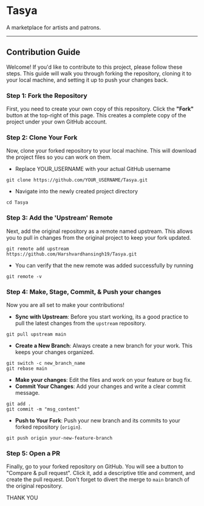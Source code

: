 # Tasya

A marketplace for artists and patrons.

---

## Contribution Guide

Welcome! If you'd like to contribute to this project, please follow these steps. This guide will walk you through forking the repository, cloning it to your local machine, and setting it up to push your changes back.

### Step 1: Fork the Repository

First, you need to create your own copy of this repository. Click the **"Fork"** button at the top-right of this page. This creates a complete copy of the project under your own GitHub account.



### Step 2: Clone Your Fork

Now, clone your forked repository to your local machine. This will download the project files so you can work on them.

- Replace YOUR_USERNAME with your actual GitHub username
```
git clone https://github.com/YOUR_USERNAME/Tasya.git
```
- Navigate into the newly created project directory
```
cd Tasya
```

### Step 3: Add the 'Upstream' Remote
Next, add the original repository as a remote named upstream. This allows you to pull in changes from the original project to keep your fork updated.
```
git remote add upstream https://github.com/Harshvardhansingh19/Tasya.git
```
- You can verify that the new remote was added successfully by running
```
git remote -v
```

### Step 4: Make, Stage, Commit, & Push your changes
Now you are all set to make your contributions!
- **Sync with Upstream**: Before you start working, its a good practice to pull the latest changes from the `upstream` repository.
```
git pull upstream main
```
- **Create a New Branch**: Always create a new branch for your work. This keeps your changes organized.
```
git switch -c new_branch_name
git rebase main
```
- **Make your changes**: Edit the files and work on your feature or bug fix.
- **Commit Your Changes**: Add your changes and write a clear commit message.
```
git add .
git commit -m "msg_content"
```
- **Push to Your Fork**: Push your new branch and its commits to your forked repository (`origin`).

```
git push origin your-new-feature-branch
```

### Step 5: Open a PR
Finally, go to your forked repository on GitHub. You will see a button to "Compare & pull request". Click it, add a descriptive title and comment, and create the pull request.  Don't forget to divert the merge to `main` branch of the original repository.


THANK YOU
